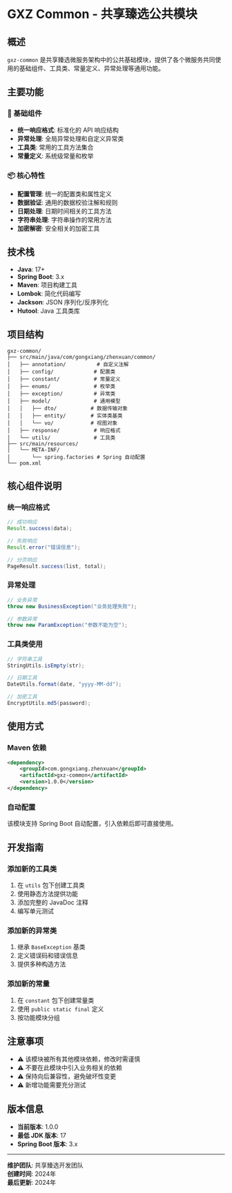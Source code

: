 # GXZ Common - 共享臻选公共模块

## 概述

`gxz-common` 是共享臻选微服务架构中的公共基础模块，提供了各个微服务共同使用的基础组件、工具类、常量定义、异常处理等通用功能。

## 主要功能

### 🔧 基础组件
- **统一响应格式**: 标准化的 API 响应结构
- **异常处理**: 全局异常处理和自定义异常类
- **工具类**: 常用的工具方法集合
- **常量定义**: 系统级常量和枚举

### 📦 核心特性
- **配置管理**: 统一的配置类和属性定义
- **数据验证**: 通用的数据校验注解和规则
- **日期处理**: 日期时间相关的工具方法
- **字符串处理**: 字符串操作的常用方法
- **加密解密**: 安全相关的加密工具

## 技术栈

- **Java**: 17+
- **Spring Boot**: 3.x
- **Maven**: 项目构建工具
- **Lombok**: 简化代码编写
- **Jackson**: JSON 序列化/反序列化
- **Hutool**: Java 工具类库

## 项目结构

```
gxz-common/
├── src/main/java/com/gongxiang/zhenxuan/common/
│   ├── annotation/          # 自定义注解
│   ├── config/             # 配置类
│   ├── constant/           # 常量定义
│   ├── enums/              # 枚举类
│   ├── exception/          # 异常类
│   ├── model/              # 通用模型
│   │   ├── dto/           # 数据传输对象
│   │   ├── entity/        # 实体类基类
│   │   └── vo/            # 视图对象
│   ├── response/           # 响应格式
│   └── utils/              # 工具类
├── src/main/resources/
│   └── META-INF/
│       └── spring.factories # Spring 自动配置
└── pom.xml
```

## 核心组件说明

### 统一响应格式
```java
// 成功响应
Result.success(data);

// 失败响应
Result.error("错误信息");

// 分页响应
PageResult.success(list, total);
```

### 异常处理
```java
// 业务异常
throw new BusinessException("业务处理失败");

// 参数异常
throw new ParamException("参数不能为空");
```

### 工具类使用
```java
// 字符串工具
StringUtils.isEmpty(str);

// 日期工具
DateUtils.format(date, "yyyy-MM-dd");

// 加密工具
EncryptUtils.md5(password);
```

## 使用方式

### Maven 依赖
```xml
<dependency>
    <groupId>com.gongxiang.zhenxuan</groupId>
    <artifactId>gxz-common</artifactId>
    <version>1.0.0</version>
</dependency>
```

### 自动配置
该模块支持 Spring Boot 自动配置，引入依赖后即可直接使用。

## 开发指南

### 添加新的工具类
1. 在 `utils` 包下创建工具类
2. 使用静态方法提供功能
3. 添加完整的 JavaDoc 注释
4. 编写单元测试

### 添加新的异常类
1. 继承 `BaseException` 基类
2. 定义错误码和错误信息
3. 提供多种构造方法

### 添加新的常量
1. 在 `constant` 包下创建常量类
2. 使用 `public static final` 定义
3. 按功能模块分组

## 注意事项

- ⚠️ 该模块被所有其他模块依赖，修改时需谨慎
- ⚠️ 不要在此模块中引入业务相关的依赖
- ⚠️ 保持向后兼容性，避免破坏性变更
- ⚠️ 新增功能需要充分测试

## 版本信息

- **当前版本**: 1.0.0
- **最低 JDK 版本**: 17
- **Spring Boot 版本**: 3.x

---

**维护团队**: 共享臻选开发团队  
**创建时间**: 2024年  
**最后更新**: 2024年